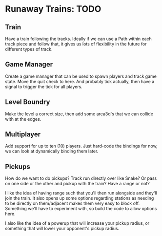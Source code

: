 # Runaway Trains: TODO

## Train

Have a train following the tracks.  Ideally if we can use a Path within each track piece and follow
that, it gives us lots of flexibility in the future for different types of track.

## Game Manager

Create a game manager that can be used to spawn players and track game state.
Move the quit check to here.  And probably tick actually, then have a signal to trigger the tick for
all players.

## Level Boundry

Make the level a correct size, then add some area3d's that we can collide with at the edges.

## Multiplayer

Add support for up to ten (10) players.  Just hard-code the bindings for now, we can look at
dynamically binding them later.

## Pickups

How do we want to do pickups?  Track run directly over like Snake?  Or pass on one side or the other
and pickup with the train?  Have a range or not?

I like the idea of having range such that you'll then run alongside and they'll join the train.  It
also opens up some options regarding stations as needing to be directly on them/adjacent makes them
very easy to block off.  Something we'll have to experiment with, so build the code to allow options
here.

I also like the idea of a powerup that will increase your pickup radius, or something that will
lower your opponent's pickup radius.
